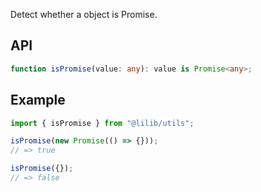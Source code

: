 Detect whether a object is Promise.

## API

```ts
function isPromise(value: any): value is Promise<any>;
```

## Example

```ts
import { isPromise } from "@lilib/utils";

isPromise(new Promise(() => {}));
// => true

isPromise({});
// => false
```
